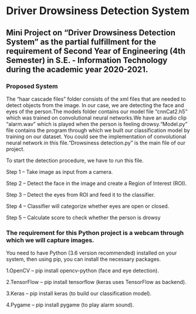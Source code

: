 # Driver Drowsiness Detection System

## Mini Project on “Driver Drowsiness Detection System” as the partial fulfillment for the requirement of Second Year of Engineering (4th Semester) in S.E. - Information Technology during the academic year 2020-2021.


### Proposed System
The “haar cascade files” folder consists of the xml files that are needed to detect objects from the image. In our case, we are detecting the face and eyes of the person.The models folder contains our model file “cnnCat2.h5” which was trained on convolutional neural networks.We have an audio clip “alarm.wav” which is played when the person is feeling drowsy.“Model.py” file contains the program through which we built our classification model by training on our dataset. You could see the implementation of convolutional neural network in this file.“Drowsiness detection.py” is the main file of our project. 

To start the detection procedure, we have to run this file.

Step 1 – Take image as input from a camera.

Step 2 – Detect the face in the image and create a Region of Interest (ROI).

Step 3 – Detect the eyes from ROI and feed it to the classifier.

Step 4 – Classifier will categorize whether eyes are open or closed. 

Step 5 – Calculate score to check whether the person is drowsy


### The requirement for this Python project is a webcam through which we will capture images. 

You need to have Python (3.6 version recommended) installed on your system, then using pip, 
you can install the necessary packages.

1.OpenCV – pip install opencv-python (face and eye detection). 

2.TensorFlow – pip install tensorflow (keras uses TensorFlow as backend). 

3.Keras – pip install keras (to build our classification model).

4.Pygame – pip install pygame (to play alarm sound).
